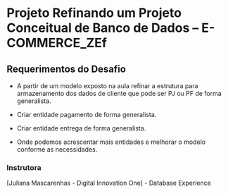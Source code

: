 # Projeto Refinando um Projeto Conceitual de Banco de Dados – E-COMMERCE_ZEf

## Requerimentos do Desafio

- A partir de um modelo exposto na aula refinar a estrutura para armazenamento dos dados de cliente que pode ser PJ ou PF de forma generalista.

- Criar entidade pagamento de forma generalista.

- Criar entidade entrega de forma generalista.

- Onde podemos acrescentar mais entidades e melhorar o modelo conforme as necessidades.

### Instrutora

[Juliana Mascarenhas - Digital Innovation One] - Database Experience
